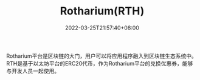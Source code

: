 ﻿---
weight: 
title: "Rotharium(RTH)"
description: "Rotharium平台是区块链的大门，用户可以将应用程序融入到区块链生态系统中"
date: 2022-03-25T21:57:40+08:00
lastmod: 2022-03-25T16:45:40+08:00
draft: false
authors: ["Metabd"]
featuredImage: "rothariumrth.webp"
link: ""
tags: ["数字代币","Rotharium(RTH)"]
categories: ["navigation"]
navigation: ["数字代币"]
lightgallery: true
toc: true
pinned: false
recommend: false
recommend1: false
---
Rotharium平台是区块链的大门，用户可以将应用程序融入到区块链生态系统中。RTH是基于以太坊平台的ERC20代币，作为Rotharium平台的兑换优惠券，能够与开发人员一起使用。
